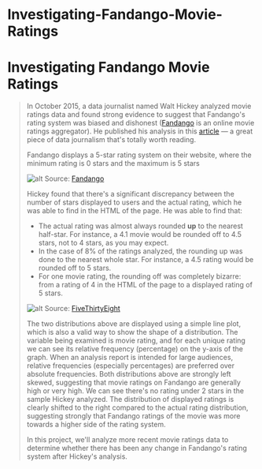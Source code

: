 # Investigating-Fandango-Movie-Ratings
# Investigating Fandango Movie Ratings

> In October 2015, a data journalist named Walt Hickey analyzed 
> movie ratings data and found strong evidence to suggest that 
> Fandango's rating system was biased and dishonest ([Fandango](<https://www.fandango.com/>) is an online movie ratings 
> aggregator). He published his analysis in this [article](<https://fivethirtyeight.com/features/fandango-movies-ratings/>)
> — a great piece of data journalism that's totally worth reading.
>
> Fandango displays a 5-star rating system on their website, 
> where the minimum rating is 0 stars and the maximum is 5 stars
>
> ![alt](<https://s3.amazonaws.com/dq-content/288/s1gp_fdg_stars.png>)
> Source: [Fandango](<https://www.fandango.com/>)
>
> Hickey found that there's a significant discrepancy between the 
> number of stars displayed to users and the actual rating, which 
> he was able to find in the HTML of the page. He was able to 
> find that:
>
> * The actual rating was almost always rounded **up** to the 
> nearest half-star. For instance, a 4.1 movie would be rounded 
> off to 4.5 stars, not to 4 stars, as you may expect.
> * In the case of 8% of the ratings analyzed, the rounding up 
> was done to the nearest whole star. For instance, a 4.5 rating 
> would be rounded off to 5 stars.
> * For one movie rating, the rounding off was completely 
> bizarre: from a rating of 4 in the HTML of the page to a 
> displayed rating of 5 stars.
>
> ![alt](<https://s3.amazonaws.com/dq-content/288/s1gp_actual_vs_displayed.png>)
> Source: [FiveThirtyEight](<https://fivethirtyeight.com/features/fandango-movies-ratings/>)
>
> The two distributions above are displayed using a simple line 
> plot, which is also a valid way to show the shape of a 
> distribution. The variable being examined is movie rating, and 
> for each unique rating we can see its relative frequency 
> (percentage) on the y-axis of the graph. When an analysis 
> report is intended for large audiences, relative frequencies 
> (especially percentages) are preferred over absolute 
> frequencies. Both distributions above are strongly left skewed, 
> suggesting that movie ratings on Fandango are generally high or 
> very high. We can see there's no rating under 2 stars in the 
> sample Hickey analyzed. The distribution of displayed ratings 
> is clearly shifted to the right compared to the actual rating 
> distribution, suggesting strongly that Fandango ratings of the 
> movie was more towards a higher side of the rating system.
>
> In this project, we'll analyze more recent movie ratings data 
> to determine whether there has been any change in Fandango's 
> rating system after Hickey's analysis.
